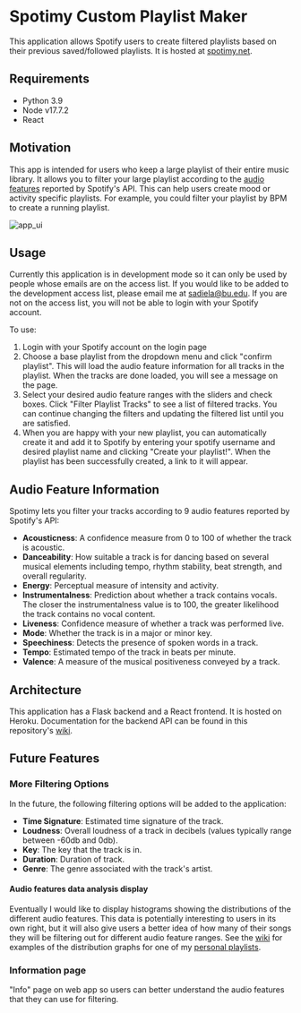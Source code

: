 # Spotimy Custom Playlist Maker

This application allows Spotify users to create filtered playlists based on their previous saved/followed playlists. It is hosted at [spotimy.net](http://spotimy.net/).

## Requirements
* Python 3.9
* Node v17.7.2
* React

## Motivation

This app is intended for users who keep a large playlist of their entire music library. It allows you to filter your large playlist according to the [audio features](https://developer.spotify.com/documentation/web-api/reference/#/operations/get-several-audio-features) reported by Spotify's API. This can help users create mood or activity specific playlists. For example, you could filter your playlist by BPM to create a running playlist.

![app_ui](https://user-images.githubusercontent.com/18174572/167036575-9e142918-14dc-4e5c-b800-8db9bafe04a4.PNG)

## Usage

Currently this application is in development mode so it can only be used by people whose emails are on the access list. If you would like to be added to the development access list, please email me at sadiela@bu.edu. If you are not on the access list, you will not be able to login with your Spotify account.

To use:
1. Login with your Spotify account on the login page
2. Choose a base playlist from the dropdown menu and click "confirm playlist". This will load the audio feature information for all tracks in the playlist. When the tracks are done loaded, you will see a message on the page. 
3. Select your desired audio feature ranges with the sliders and check boxes. Click "Filter Playlist Tracks" to see a list of filtered tracks. You can continue changing the filters and updating the filtered list until you are satisfied. 
4. When you are happy with your new playlist, you can automatically create it and add it to Spotify by entering your spotify username and desired playlist name and clicking "Create your playlist!". When the playlist has been successfully created, a link to it will appear.

## Audio Feature Information

Spotimy lets you filter your tracks according to 9 audio features reported by Spotify's API:

* **Acousticness**: A confidence measure from 0 to 100 of whether the track is acoustic.
* **Danceability**: How suitable a track is for dancing based on several musical elements including tempo, rhythm stability, beat strength, and overall regularity. 
* **Energy**: Perceptual measure of intensity and activity.
* **Instrumentalness**: Prediction about whether a track contains vocals. The closer the instrumentalness value is to 100, the greater likelihood the track contains no vocal content.
* **Liveness**: Confidence measure of whether a track was performed live.
* **Mode**: Whether the track is in a major or minor key. 
* **Speechiness**: Detects the presence of spoken words in a track.
* **Tempo**: Estimated tempo of the track in beats per minute. 
* **Valence**: A measure of the musical positiveness conveyed by a track.

## Architecture
This application has a Flask backend and a React frontend. It is hosted on Heroku. Documentation for the backend API can be found in this repository's [wiki](https://github.com/sadiela/spotimy/wiki). 

## Future Features

### More Filtering Options
In the future, the following filtering options will be added to the application:
* **Time Signature**: Estimated time signature of the track.
* **Loudness**: Overall loudness of a track in decibels (values typically range between -60db and 0db). 
* **Key**: The key that the track is in.
* **Duration**: Duration of track.
* **Genre**: The genre associated with the track's artist. 

#### Audio features data analysis display
Eventually I would like to display histograms showing the distributions of the different audio features. This data is potentially interesting to users in its own right, but it will also give users a better idea of how many of their songs they will be filtering out for different audio feature ranges. See the [wiki](https://github.com/sadiela/spotimy/wiki) for examples of the distribution graphs for one of my [personal playlists](https://open.spotify.com/playlist/2I0tFWHjXJg81fLYTg3KWX?si=4cabc61dbb2c48e2).

### Information page
"Info" page on web app so users can better understand the audio features that they can use for filtering. 
